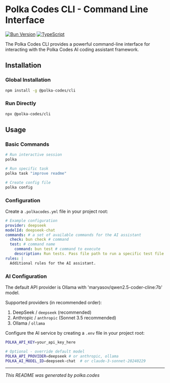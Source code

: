 # Polka Codes CLI - Command Line Interface

[![Bun Version](https://img.shields.io/badge/Bun-v1.0.0+-brightgreen)](https://bun.sh)
[![TypeScript](https://img.shields.io/badge/TypeScript-5.0+-blue)](https://www.typescriptlang.org)

The Polka Codes CLI provides a powerful command-line interface for interacting with the Polka Codes AI coding assistant framework.

## Installation

### Global Installation

```bash
npm install -g @polka-codes/cli
```

### Run Directly

```bash
npx @polka-codes/cli
```

## Usage

### Basic Commands

```bash
# Run interactive session
polka

# Run specific task
polka task "improve readme"

# Create config file
polka config
```

### Configuration

Create a `.polkacodes.yml` file in your project root:

```yaml
# Example configuration
provider: deepseek
modelId: deepseek-chat
commands: # a set of available commands for the AI assistant
  check: bun check # command
  test: # command name
    command: bun test # command to execute
    description: Run tests. Pass file path to run a specific test file. # description of the command
rules: |
  Additional rules for the AI assistant.
```

### AI Configuration

The default API provider is Ollama with 'maryasov/qwen2.5-coder-cline:7b' model.

Supported providers (in recommended order):
1. DeepSeek / `deepseek` (recommended)
2. Anthropic / `anthropic` (Sonnet 3.5 recommended)
3. Ollama / `ollama`

Configure the AI service by creating a `.env` file in your project root:

```bash
POLKA_API_KEY=your_api_key_here

# Optional - override default model
POLKA_API_PROVIDER=deepseek # or anthropic, ollama
POLKA_AI_MODEL_ID=deepseek-chat  # or claude-3-sonnet-20240229
```

---


*This README was generated by polka.codes*
